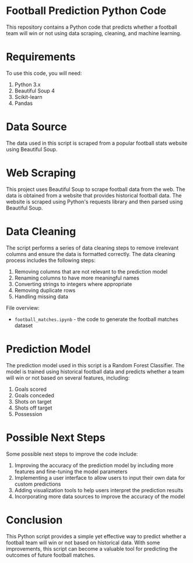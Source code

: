 # Football Prediction Python Code

This repository contains a Python code that predicts whether a football team will win or not using data scraping, cleaning, and machine learning.


# Requirements

To use this code, you will need:
1. Python 3.x
2. Beautiful Soup 4
3. Scikit-learn
4. Pandas


# Data Source

The data used in this script is scraped from a popular football stats website using Beautiful Soup. 

# Web Scraping

This project uses Beautiful Soup to scrape football data from the web. The data is obtained from a website that provides historical football data. The website is scraped using Python's requests library and then parsed using Beautiful Soup.

# Data Cleaning

The script performs a series of data cleaning steps to remove irrelevant columns and ensure the data is formatted correctly. The data cleaning process includes the following steps:

1. Removing columns that are not relevant to the prediction model
2. Renaming columns to have more meaningful names
3. Converting strings to integers where appropriate
4. Removing duplicate rows
5. Handling missing data


File overview:

* `football_matches.ipynb` - the code to generate the football matches dataset

# Prediction Model

The prediction model used in this script is a Random Forest Classifier. The model is trained using historical football data and predicts whether a team will win or not based on several features, including:

1. Goals scored
2. Goals conceded
3. Shots on target
4. Shots off target
5. Possession

# Possible Next Steps

Some possible next steps to improve the code include:

1. Improving the accuracy of the prediction model by including more features and fine-tuning the model parameters
2. Implementing a user interface to allow users to input their own data for custom predictions
3. Adding visualization tools to help users interpret the prediction results
4. Incorporating more data sources to improve the accuracy of the model


# Conclusion

This Python script provides a simple yet effective way to predict whether a football team will win or not based on historical data. With some improvements, this script can become a valuable tool for predicting the outcomes of future football matches.
